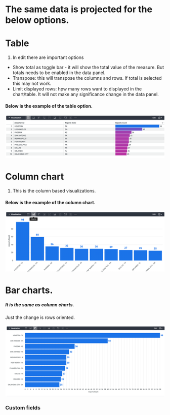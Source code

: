 # The same data is projected for the below options.


# Table 

1. In edit there are important options
* Show total as toggle bar - it will show the total value of the measure. But totals needs to be enabled in the data panel.
* Transpose: this will transpose the columns and rows. If total is selected this may not work.
* Limit displayed rows: hpw many rows want to displayed in the chart/table. It will not make any significance change in the data panel. 

#### Below is the example of the table option.

![img_1.png](images/img_1.png)


# Column chart
1. This is the column based visualizations.

#### Below is the example of the column chart.

![img_3.png](images/img_3.png)

# Bar charts.
##### It is the same as column charts.
Just the change is rows oriented.

![img_4.png](images/img_4.png)



### Custom fields
